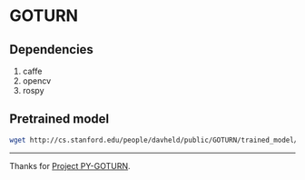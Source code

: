 # GOTURN

## Dependencies
1. caffe
2. opencv
3. rospy

## Pretrained model
```sh
wget http://cs.stanford.edu/people/davheld/public/GOTURN/trained_model/tracker.caffemodel
```

---
Thanks for [Project PY-GOTURN](https://github.com/nrupatunga/PY-GOTURN.git).